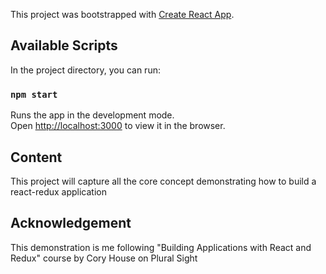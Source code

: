 This project was bootstrapped with [Create React App](https://github.com/facebook/create-react-app).

## Available Scripts

In the project directory, you can run:

### `npm start`

Runs the app in the development mode.<br />
Open [http://localhost:3000](http://localhost:3000) to view it in the browser.

## Content
This project will capture all the core concept demonstrating how to build a react-redux application

## Acknowledgement
This demonstration is me following "Building Applications with React and Redux" course by Cory House on Plural Sight 